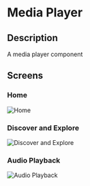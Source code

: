 # Media Player

## Description
A media player component

## Screens

### Home

![Home](designs/consuming/samples/mediaPlayer/screenshots/home.png)

### Discover and Explore

![Discover and Explore](designs/consuming/samples/mediaPlayer/screenshots/playlist.png)

### Audio Playback

![Audio Playback](designs/consuming/samples/mediaPlayer/screenshots/player.png)
